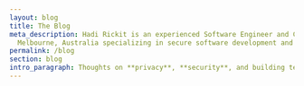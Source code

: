 ```yaml
---
layout: blog
title: The Blog
meta_description: Hadi Rickit is an experienced Software Engineer and Cybersecurity Expert based in
  Melbourne, Australia specializing in secure software development and cybersecurity consulting. Read his insights.
permalink: /blog
section: blog
intro_paragraph: Thoughts on **privacy**, **security**, and building technology that <span class="highlight">works for people</span>.
---
```

